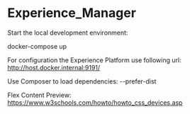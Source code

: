 # Experience_Manager

Start the local development environment:

docker-compose up


For configuration the Experience Platform use following url: http://host.docker.internal:9191/


Use Composer to load dependencies:
--prefer-dist


Flex Content Preview: https://www.w3schools.com/howto/howto_css_devices.asp